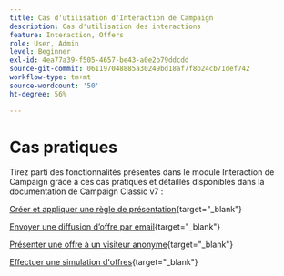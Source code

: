 ```yaml
---
title: Cas d'utilisation d'Interaction de Campaign
description: Cas d'utilisation des interactions
feature: Interaction, Offers
role: User, Admin
level: Beginner
exl-id: 4ea77a39-f505-4657-be43-a0e2b79ddcdd
source-git-commit: 061197048885a30249bd18af7f8b24cb71def742
workflow-type: tm+mt
source-wordcount: '50'
ht-degree: 56%

---
```


# Cas pratiques

Tirez parti des fonctionnalités présentes dans le module Interaction de Campaign grâce à ces cas pratiques et détaillés disponibles dans la documentation de Campaign Classic v7 :

[Créer et appliquer une règle de présentation](https://experienceleague.adobe.com/docs/campaign-classic/using/managing-offers/case-study/presentation-rules.html?lang=fr){target="_blank"}

[Envoyer une diffusion d’offre par email](https://experienceleague.adobe.com/docs/campaign-classic/using/managing-offers/case-study/offers-on-an-outbound-channel.html?lang=fr){target="_blank"}

[Présenter une offre à un visiteur anonyme](https://experienceleague.adobe.com/docs/campaign-classic/using/managing-offers/case-study/offers-on-an-outbound-channel.html?lang=fr){target="_blank"}

[Effectuer une simulation d&#39;offres](https://experienceleague.adobe.com/docs/campaign-classic/using/managing-offers/case-study/offers-on-an-outbound-channel.html?lang=fr){target="_blank"}
